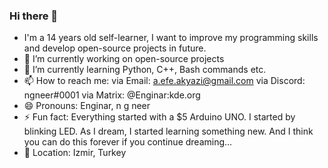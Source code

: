 ### Hi there 👋

- I'm a 14 years old self-learner, I want to improve my programming skills and develop open-source projects in future.
- 🔭 I’m currently working on open-source projects
- 🌱 I’m currently learning Python, C++, Bash commands etc.
- 📫 How to reach me: 
via Email:  a.efe.akyazi@gmail.com
via Discord: ngneer#0001
via Matrix: @Enginar:kde.org
- 😄 Pronouns: Enginar, n g neer
- ⚡ Fun fact: Everything started with a $5 Arduino UNO. I started by blinking LED. As I dream, I started learning something new. And I think you can do this forever if you continue dreaming...
- 📍 Location: Izmir, Turkey
